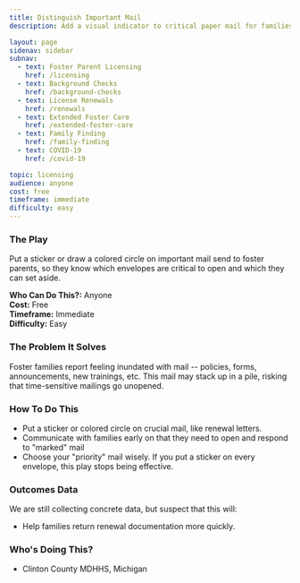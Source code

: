 ```yaml
---
title: Distinguish Important Mail
description: Add a visual indicator to critical paper mail for families to differentiate.

layout: page
sidenav: sidebar
subnav:
  - text: Foster Parent Licensing
    href: /licensing
  - text: Background Checks
    href: /background-checks
  - text: License Renewals
    href: /renewals
  - text: Extended Foster Care
    href: /extended-foster-care
  - text: Family Finding
    href: /family-finding
  - text: COVID-19
    href: /covid-19

topic: licensing
audience: anyone
cost: free
timeframe: immediate
difficulty: easy
---
```



### The Play

Put a sticker or draw a colored circle on important mail send to foster parents, so they know which envelopes are critical to open and which they can set aside.

**Who Can Do This?:**
Anyone<br />
**Cost:**
Free<br />
**Timeframe:**
Immediate<br />
**Difficulty:**
Easy<br />

### The Problem It Solves

Foster families report feeling inundated with mail -- policies, forms, announcements, new trainings, etc. This mail may stack up in a pile, risking that time-sensitive mailings go unopened.

### How To Do This

* Put a sticker or colored circle on crucial mail, like renewal letters.
* Communicate with families early on that they need to open and respond to "marked" mail
* Choose your "priority" mail wisely. If you put a sticker on every envelope, this play stops being effective.


### Outcomes Data

We are still collecting concrete data, but suspect that this will:

* Help families return renewal documentation more quickly.

### Who's Doing This?

* Clinton County MDHHS, Michigan